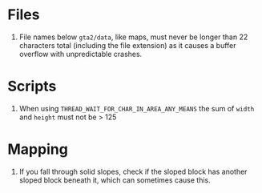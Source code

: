 # Files
1. File names below `gta2/data`, like maps, must never be longer than 22
   characters total (including the file extension) as it causes a buffer
   overflow with unpredictable crashes.

# Scripts
1. When using `THREAD_WAIT_FOR_CHAR_IN_AREA_ANY_MEANS` the sum of `width` and
   `height` must not be > 125

# Mapping
1. If you fall through solid slopes, check if the sloped block has another
   sloped block beneath it, which can sometimes cause this.
